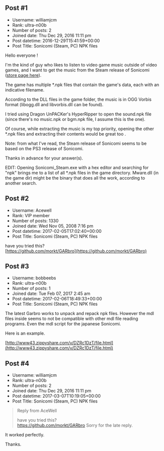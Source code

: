 ## Post #1
- Username: williamjcm
- Rank: ultra-n00b
- Number of posts: 2
- Joined date: Thu Dec 29, 2016 11:11 pm
- Post datetime: 2016-12-29T15:41:59+00:00
- Post Title: Sonicomi (Steam, PC) NPK files

Hello everyone !

I'm the kind of guy who likes to listen to video game music outside of video games, and I want to get the music from the Steam release of Sonicomi ([store page here](http://store.steampowered.com/app/444140/)).

The game has multiple *.npk files that contain the game's data, each with an indicative filename.

According to the DLL files in the game folder, the music is in OGG Vorbis format (libogg.dll and libvorbis.dll can be found).

I tried using Dragon UnPACKer's HyperRipper to open the sound.npk file (since there's no music.npk or bgm.npk file, I assume this is the one).

Of course, while extracting the music is my top priority, opening the other *.npk files and extracting their contents would be great too .

Note: from what I've read, the Steam release of Sonicomi seems to be based on the PS3 release of Sonicomi.

Thanks in advance for your answer(s).

EDIT: Opening Sonicomi_Steam.exe with a hex editor and searching for "npk" brings me to a list of all *.npk files in the game directory. Mware.dll (in the game dir) might be the binary that does all the work, according to another search.
## Post #2
- Username: Acewell
- Rank: VIP member
- Number of posts: 1330
- Joined date: Wed Nov 05, 2008 7:16 pm
- Post datetime: 2017-02-05T17:02:40+00:00
- Post Title: Sonicomi (Steam, PC) NPK files

have you tried this?   
[https://github.com/morkt/GARbro](https://github.com/morkt/GARbro)
## Post #3
- Username: bobbeebs
- Rank: ultra-n00b
- Number of posts: 1
- Joined date: Tue Feb 07, 2017 2:45 am
- Post datetime: 2017-02-06T18:49:33+00:00
- Post Title: Sonicomi (Steam, PC) NPK files

The latest Garbro works to unpack and repack npk files.  However the mdl files inside seems to not be compatible with other mdl file reading programs.  Even the mdl script for the japanese Sonicomi.

Here is an example.

[http://www43.zippyshare.com/v/DZRc1DzT/file.html](http://www43.zippyshare.com/v/DZRc1DzT/file.html)
## Post #4
- Username: williamjcm
- Rank: ultra-n00b
- Number of posts: 2
- Joined date: Thu Dec 29, 2016 11:11 pm
- Post datetime: 2017-03-07T10:19:05+00:00
- Post Title: Sonicomi (Steam, PC) NPK files

> Reply from AceWell
>
> have you tried this?   
https://github.com/morkt/GARbro
Sorry for the late reply.

It worked perfectly.

Thanks.
